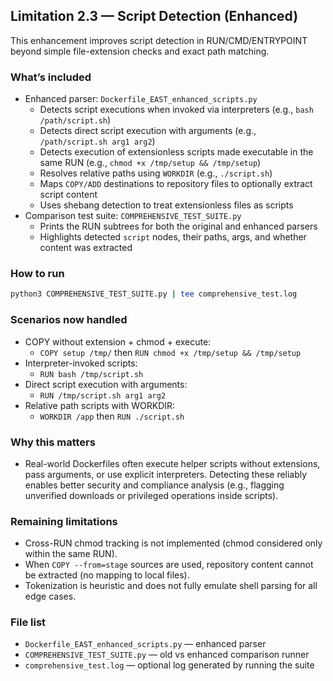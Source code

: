 ## Limitation 2.3 — Script Detection (Enhanced)

This enhancement improves script detection in RUN/CMD/ENTRYPOINT beyond simple file-extension checks and exact path matching.

### What’s included
- Enhanced parser: `Dockerfile_EAST_enhanced_scripts.py`
  - Detects script executions when invoked via interpreters (e.g., `bash /path/script.sh`)
  - Detects direct script execution with arguments (e.g., `/path/script.sh arg1 arg2`)
  - Detects execution of extensionless scripts made executable in the same RUN (e.g., `chmod +x /tmp/setup && /tmp/setup`)
  - Resolves relative paths using `WORKDIR` (e.g., `./script.sh`)
  - Maps `COPY/ADD` destinations to repository files to optionally extract script content
  - Uses shebang detection to treat extensionless files as scripts
- Comparison test suite: `COMPREHENSIVE_TEST_SUITE.py`
  - Prints the RUN subtrees for both the original and enhanced parsers
  - Highlights detected `script` nodes, their paths, args, and whether content was extracted

### How to run
```bash
python3 COMPREHENSIVE_TEST_SUITE.py | tee comprehensive_test.log
```

### Scenarios now handled
- COPY without extension + chmod + execute:
  - `COPY setup /tmp/` then `RUN chmod +x /tmp/setup && /tmp/setup`
- Interpreter-invoked scripts:
  - `RUN bash /tmp/script.sh`
- Direct script execution with arguments:
  - `RUN /tmp/script.sh arg1 arg2`
- Relative path scripts with WORKDIR:
  - `WORKDIR /app` then `RUN ./script.sh`

### Why this matters
- Real-world Dockerfiles often execute helper scripts without extensions, pass arguments, or use explicit interpreters. Detecting these reliably enables better security and compliance analysis (e.g., flagging unverified downloads or privileged operations inside scripts).

### Remaining limitations
- Cross-RUN chmod tracking is not implemented (chmod considered only within the same RUN).
- When `COPY --from=stage` sources are used, repository content cannot be extracted (no mapping to local files).
- Tokenization is heuristic and does not fully emulate shell parsing for all edge cases.

### File list
- `Dockerfile_EAST_enhanced_scripts.py` — enhanced parser
- `COMPREHENSIVE_TEST_SUITE.py` — old vs enhanced comparison runner
- `comprehensive_test.log` — optional log generated by running the suite


